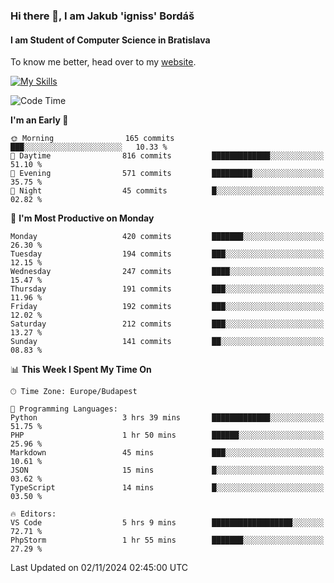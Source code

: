 ### Hi there 👋, I am Jakub 'igniss' Bordáš

#### I am Student of Computer Science in Bratislava
To know me better, head over to my [website](https://bordas.sk).

[![My Skills](https://skillicons.dev/icons?i=js,html,css,figma,svelte,java,kotlin,python,postgresql,typescript,nest,nodejs)](https://bordas.sk)


<!--START_SECTION:waka-->
![Code Time](http://img.shields.io/badge/Code%20Time-1%2C558%20hrs%2027%20mins-blue)

**I'm an Early 🐤** 

```text
🌞 Morning                165 commits         ███░░░░░░░░░░░░░░░░░░░░░░   10.33 % 
🌆 Daytime                816 commits         █████████████░░░░░░░░░░░░   51.10 % 
🌃 Evening                571 commits         █████████░░░░░░░░░░░░░░░░   35.75 % 
🌙 Night                  45 commits          █░░░░░░░░░░░░░░░░░░░░░░░░   02.82 % 
```
📅 **I'm Most Productive on Monday** 

```text
Monday                   420 commits         ███████░░░░░░░░░░░░░░░░░░   26.30 % 
Tuesday                  194 commits         ███░░░░░░░░░░░░░░░░░░░░░░   12.15 % 
Wednesday                247 commits         ████░░░░░░░░░░░░░░░░░░░░░   15.47 % 
Thursday                 191 commits         ███░░░░░░░░░░░░░░░░░░░░░░   11.96 % 
Friday                   192 commits         ███░░░░░░░░░░░░░░░░░░░░░░   12.02 % 
Saturday                 212 commits         ███░░░░░░░░░░░░░░░░░░░░░░   13.27 % 
Sunday                   141 commits         ██░░░░░░░░░░░░░░░░░░░░░░░   08.83 % 
```


📊 **This Week I Spent My Time On** 

```text
🕑︎ Time Zone: Europe/Budapest

💬 Programming Languages: 
Python                   3 hrs 39 mins       █████████████░░░░░░░░░░░░   51.75 % 
PHP                      1 hr 50 mins        ██████░░░░░░░░░░░░░░░░░░░   25.96 % 
Markdown                 45 mins             ███░░░░░░░░░░░░░░░░░░░░░░   10.61 % 
JSON                     15 mins             █░░░░░░░░░░░░░░░░░░░░░░░░   03.62 % 
TypeScript               14 mins             █░░░░░░░░░░░░░░░░░░░░░░░░   03.50 % 

🔥 Editors: 
VS Code                  5 hrs 9 mins        ██████████████████░░░░░░░   72.71 % 
PhpStorm                 1 hr 55 mins        ███████░░░░░░░░░░░░░░░░░░   27.29 % 
```


 Last Updated on 02/11/2024 02:45:00 UTC
<!--END_SECTION:waka-->
